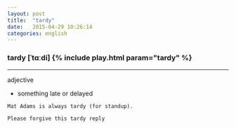 ```yaml
---
layout: post
title:  "tardy"
date:   2015-04-29 10:26:14 
categories: english
---
```

### tardy [ˈtɑːdi] {% include play.html param="tardy" %}
-----------
adjective

- something late or delayed

`Mat Adams is always tardy (for standup).`

`Please forgive this tardy reply`

